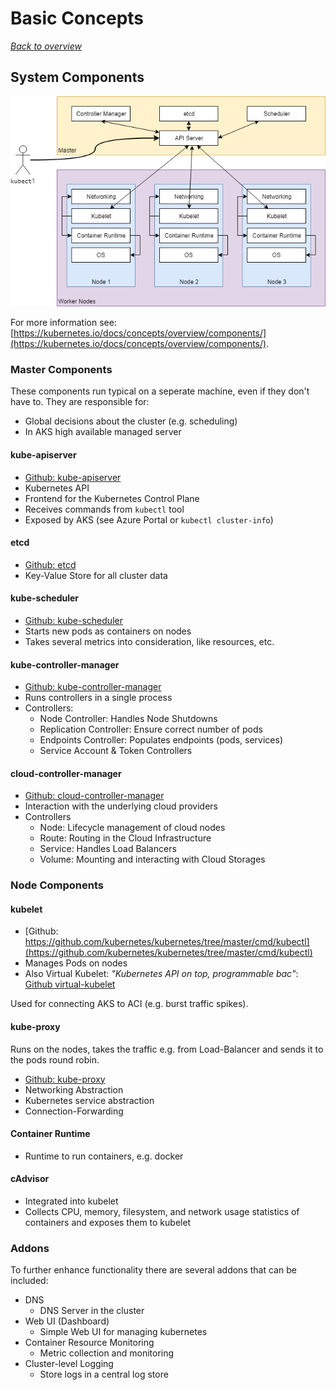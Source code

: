 # Basic Concepts

[_Back to overview_](README.md)

## System Components

![Overview Image](images/kubernetes-overview.png "Overview")

For more information see: [https://kubernetes.io/docs/concepts/overview/components/](https://kubernetes.io/docs/concepts/overview/components/).

### Master Components

These components run typical on a seperate machine, even if they don't have to.
They are responsible for:

- Global decisions about the cluster (e.g. scheduling)
- In AKS high available managed server

#### kube-apiserver

- [Github: kube-apiserver](https://github.com/kubernetes/kubernetes/tree/master/cmd/kube-apiserver)
- Kubernetes API
- Frontend for the Kubernetes Control Plane
- Receives commands from `kubectl` tool
- Exposed by AKS (see Azure Portal or `kubectl cluster-info`)

#### etcd

- [Github: etcd](https://github.com/etcd-io/etcd)
- Key-Value Store for all cluster data

#### kube-scheduler

- [Github: kube-scheduler](https://github.com/kubernetes/kubernetes/tree/master/cmd/kube-scheduler)
- Starts new pods as containers on nodes
- Takes several metrics into consideration, like resources, etc.

#### kube-controller-manager

- [Github: kube-controller-manager](https://github.com/kubernetes/kubernetes/tree/master/cmd/kube-controller-manager)
- Runs controllers in a single process
- Controllers:
  - Node Controller: Handles Node Shutdowns
  - Replication Controller: Ensure correct number of pods
  - Endpoints Controller: Populates endpoints (pods, services)
  - Service Account & Token Controllers

#### cloud-controller-manager

- [Github: cloud-controller-manager](https://github.com/kubernetes/kubernetes/tree/master/cmd/cloud-controller-manager)
- Interaction with the underlying cloud providers
- Controllers
  - Node: Lifecycle management of cloud nodes
  - Route: Routing in the Cloud Infrastructure
  - Service: Handles Load Balancers
  - Volume: Mounting and interacting with Cloud Storages

### Node Components

#### kubelet

- [Github: https://github.com/kubernetes/kubernetes/tree/master/cmd/kubectl](https://github.com/kubernetes/kubernetes/tree/master/cmd/kubectl)
- Manages Pods on nodes
- Also Virtual Kubelet: _"Kubernetes API on top, programmable bac"_: [Github virtual-kubelet](https://github.com/virtual-kubelet/virtual-kubelet)

Used for connecting AKS to ACI (e.g. burst traffic spikes).

#### kube-proxy

Runs on the nodes, takes the traffic e.g. from Load-Balancer and sends it to the pods round robin.

- [Github: kube-proxy](https://github.com/kubernetes/kubernetes/tree/master/cmd/kube-proxy)
- Networking Abstraction
- Kubernetes service abstraction
- Connection-Forwarding

#### Container Runtime

- Runtime to run containers, e.g. docker

#### cAdvisor

- Integrated into kubelet
- Collects CPU, memory, filesystem, and network usage statistics of containers and exposes them to kubelet

### Addons

To further enhance functionality there are several addons that can be included:

- DNS
  - DNS Server in the cluster
- Web UI (Dashboard)
  - Simple Web UI for managing kubernetes
- Container Resource Monitoring
  - Metric collection and monitoring
- Cluster-level Logging
  - Store logs in a central log store
